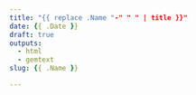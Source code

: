 ```yaml
---
title: "{{ replace .Name "-" " " | title }}"
date: {{ .Date }}
draft: true
outputs:
  - html
  - gemtext
slug: {{ .Name }}

---
```


